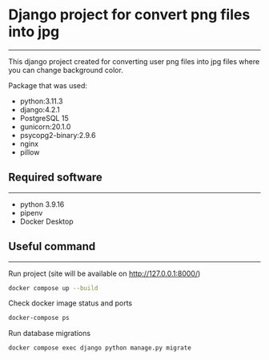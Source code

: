 # Django project for convert png files into jpg

---

This django project created for converting user png files into jpg files where you can change background color.

Package that was used:
- python:3.11.3
- django:4.2.1
- PostgreSQL 15
- gunicorn:20.1.0
- psycopg2-binary:2.9.6
- nginx
- pillow

## Required software

---

- python 3.9.16
- pipenv
- Docker Desktop

## Useful command

---

Run project (site will be available on http://127.0.0.1:8000/)
```sh 
docker compose up --build
```

Check docker image status and ports
```sh 
docker-compose ps
```

Run database migrations
```sh 
docker compose exec django python manage.py migrate 
```